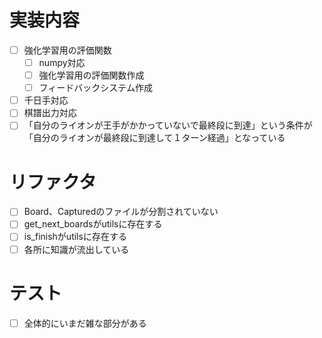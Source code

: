 # 実装内容
- [ ] 強化学習用の評価関数
    - [ ] numpy対応
    - [ ] 強化学習用の評価関数作成
    - [ ] フィードバックシステム作成
- [ ] 千日手対応
- [ ] 棋譜出力対応
- [ ] 「自分のライオンが王手がかかっていないで最終段に到達」という条件が「自分のライオンが最終段に到達して１ターン経過」となっている

# リファクタ
- [ ] Board、Capturedのファイルが分割されていない
- [ ] get_next_boardsがutilsに存在する
- [ ] is_finishがutilsに存在する
- [ ] 各所に知識が流出している

# テスト
- [ ] 全体的にいまだ雑な部分がある
